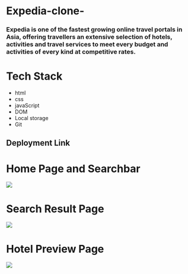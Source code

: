 # Expedia-clone-



### Expedia is one of the fastest growing online travel portals in Asia, offering travellers an extensive selection of hotels, activities and travel services to meet every budget and activities of every kind at competitive rates.


# Tech Stack 
* html
* css               
* javaScript
* DOM
* Local storage
* Git


## Deployment Link








# Home Page and Searchbar
<img src="./Screenshot (117).png">
<br>

# Search Result Page
<img src="./Screenshot (118).png">

# Hotel Preview Page
<img src="./Screenshot (119).png">












